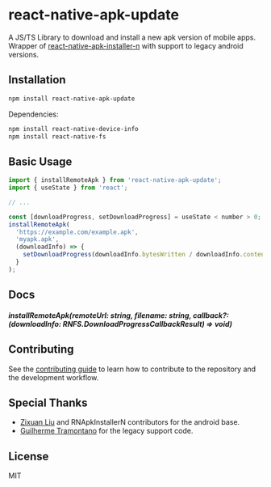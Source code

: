 # react-native-apk-update

A JS/TS Library to download and install a new apk version of mobile apps. Wrapper of [react-native-apk-installer-n](https://github.com/nodece/react-native-apk-installer-n) with support to legacy android versions.

## Installation

```sh
npm install react-native-apk-update
```

Dependencies:

```sh
npm install react-native-device-info
npm install react-native-fs
```

## Basic Usage

```js
import { installRemoteApk } from 'react-native-apk-update';
import { useState } from 'react';

// ...

const [downloadProgress, setDownloadProgress] = useState < number > 0;
installRemoteApk(
  'https://example.com/example.apk',
  'myapk.apk',
  (downloadInfo) => {
    setDownloadProgress(downloadInfo.bytesWritten / downloadInfo.contentLength);
  }
);
```

## Docs

##### _installRemoteApk(remoteUrl: string, filename: string, callback?: (downloadInfo: RNFS.DownloadProgressCallbackResult) => void)_

## Contributing

See the [contributing guide](CONTRIBUTING.md) to learn how to contribute to the repository and the development workflow.

## Special Thanks

- [Zixuan Liu](https://github.com/nodece) and RNApkInstallerN contributors for the android base.
- [Guilherme Tramontano](https://github.com/TramontaG) for the legacy support code.

## License

MIT
